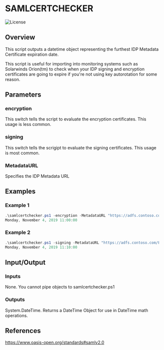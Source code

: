 # SAMLCERTCHECKER

![License](https://img.shields.io/github/license/miketheitguy/samlcertchecker.svg?style=flat "License")

## Overview

This script outputs a datetime object representing the furthest
IDP Metadata Certificate expiration date.

This script is useful for importing into monitoring systems
such as Solarwinds Orion(tm) to check when your IDP signing
and encryption certificates are going to expire if you're
not using key autorotation for some reason.

## Parameters

### encryption

This switch tells the script to evaluate the encryption
certificates. This usage is less common.

### signing

This switch tells the scrigipt to evaluate the signing
certificates. This usage is most common.

### MetadataURL

Specifies the IDP Metadata URL

## Examples

### Example 1

```powershell
.\samlcertchecker.ps1 -encryption -MetadataURL "https://adfs.contoso.com/FederationMetadata/2007-06/FederationMetadata.xml"
Monday, November 4, 2019 11:00:00
```

### Example 2

```powershell
.\samlcertchecker.ps1 -signing -MetadataURL "https://adfs.contoso.com/FederationMetadata/2007-06/FederationMetadata.xml"
Monday, November 4, 2019 11:10:00
```

## Input/Output

### Inputs

None. You cannot pipe objects to samlcertchecker.ps1

### Outputs

System.DateTime. Returns a DateTime Object for use in DateTime math operations.

## References

<https://www.oasis-open.org/standards#samlv2.0>
